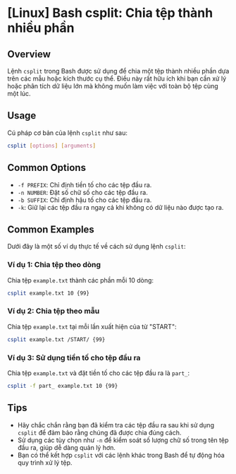 # [Linux] Bash csplit: Chia tệp thành nhiều phần

## Overview
Lệnh `csplit` trong Bash được sử dụng để chia một tệp thành nhiều phần dựa trên các mẫu hoặc kích thước cụ thể. Điều này rất hữu ích khi bạn cần xử lý hoặc phân tích dữ liệu lớn mà không muốn làm việc với toàn bộ tệp cùng một lúc.

## Usage
Cú pháp cơ bản của lệnh `csplit` như sau:

```bash
csplit [options] [arguments]
```

## Common Options
- `-f PREFIX`: Chỉ định tiền tố cho các tệp đầu ra.
- `-n NUMBER`: Đặt số chữ số cho các tệp đầu ra.
- `-b SUFFIX`: Chỉ định hậu tố cho các tệp đầu ra.
- `-k`: Giữ lại các tệp đầu ra ngay cả khi không có dữ liệu nào được tạo ra.

## Common Examples
Dưới đây là một số ví dụ thực tế về cách sử dụng lệnh `csplit`:

### Ví dụ 1: Chia tệp theo dòng
Chia tệp `example.txt` thành các phần mỗi 10 dòng:

```bash
csplit example.txt 10 {99}
```

### Ví dụ 2: Chia tệp theo mẫu
Chia tệp `example.txt` tại mỗi lần xuất hiện của từ "START":

```bash
csplit example.txt /START/ {99}
```

### Ví dụ 3: Sử dụng tiền tố cho tệp đầu ra
Chia tệp `example.txt` và đặt tiền tố cho các tệp đầu ra là `part_`:

```bash
csplit -f part_ example.txt 10 {99}
```

## Tips
- Hãy chắc chắn rằng bạn đã kiểm tra các tệp đầu ra sau khi sử dụng `csplit` để đảm bảo rằng chúng đã được chia đúng cách.
- Sử dụng các tùy chọn như `-n` để kiểm soát số lượng chữ số trong tên tệp đầu ra, giúp dễ dàng quản lý hơn.
- Bạn có thể kết hợp `csplit` với các lệnh khác trong Bash để tự động hóa quy trình xử lý tệp.